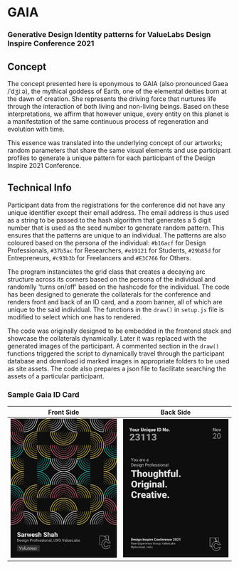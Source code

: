 # GAIA 
### Generative Design Identity patterns for ValueLabs Design Inspire Conference 2021

## Concept
The concept presented here is eponymous to GAIA (also pronounced Gaea /ˈdʒiːə), the mythical goddess of Earth, one of the elemental deities born at the dawn of creation. She represents the driving force that nurtures life through the interaction of both living and non-living beings. Based on these interpretations, we affirm that however unique, every entity on this planet is a manifestation of the same continuous process of regeneration and evolution with time. 

This essence was translated into the underlying concept of our artworks; random parameters that share the same visual elements and use participant profiles to generate a unique pattern for each participant of the Design Inspire 2021 Conference.

## Technical Info
Participant data from the registrations for the conference did not have any unique identifier except their email address. The email address is thus used as a string to be passed to the hash algorithm that generates a 5 digit number that is used as the seed number to generate random pattern. This ensures that the patterns are unique to an individual. The patterns are also coloured based on the persona of the individual: `#b16acf` for Design Professionals, `#37b5ac` for Researchers, `#e19121` for Students, `#29b85d` for Entrepreneurs, `#c93b3b` for Freelancers and `#E3C766` for Others.

The program instanciates the grid class that creates a decaying arc structure across its corners based on the persona of the individual and randomlly 'turns on/off' based on the hashcode for the individual. The code has been designed to generate the collaterals for the conference and renders front and back of an ID card, and a zoom banner, all of which are unique to the said individual. The functions in the `draw()` in `setup.js` file is modified to select which one has to rendered.

The code was originally designed to be embedded in the frontend stack and showcase the collaterals dynamically. Later it was replaced with the generated images of the participant. A commented section in the `draw()` functions triggered the script to dynamically travel through the participant database and download id marked images in appropriate folders to be used as site assets. The code also prepares a json file to facilitate searching the assets of a particular participant.

### Sample Gaia ID Card 
Front Side | Back Side
-- | --
![](https://github.com/sarweshshah/gaia-id/blob/main/sample/front.png) | ![](https://github.com/sarweshshah/gaia-id/blob/main/sample/back.png)
